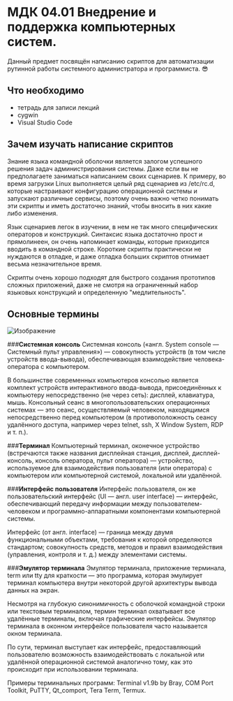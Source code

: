 # **МДК 04.01 Внедрение и поддержка компьютерных систем.**
Данный предмет посвящён написанию скриптов для автоматизации рутинной работы системного администратора и программиста. :sunglasses:
## Что необходимо
* тетрадь для записи лекций
* cygwin
* Visual Studio Code
## Зачем изучать написание скриптов
Знание языка командной оболочки является залогом успешного решения задач администрирования системы. Даже если вы не предполагаете заниматься написанием своих сценариев. К примеру, во время загрузки Linux выполняется целый ряд сценариев из /etc/rc.d, которые настраивают конфигурацию операционной системы и запускают различные сервисы, поэтому очень важно четко понимать эти скрипты и иметь достаточно знаний, чтобы вносить в них какие либо изменения.

Язык сценариев легок в изучении, в нем не так много специфических операторов и конструкций. Синтаксис языка достаточно прост и прямолинеен, он очень напоминает команды, которые приходится вводить в командной строке. Короткие скрипты практически не нуждаются в отладке, и даже отладка больших скриптов отнимает весьма незначительное время.

Скрипты очень хорошо подходят для быстрого создания прототипов сложных приложений, даже не смотря на ограниченный набор языковых конструкций и определенную "медлительность".
## Основные термины
![Изображение](https://camo.githubusercontent.com/dbce83875ac67a3017c81268e22bde3750bd07de13107fa856de952c0c382292/68747470733a2f2f696d672e796f75747562652e636f6d2f76692f7064634b636971593857552f302e6a7067)

###**Системная консоль**
Системная консоль («англ. System console — Системный пульт управления») — совокупность устройств (в том числе устройств ввода-вывода), обеспечивающая взаимодействие человека-оператора с компьютером.

В большинстве современных компьютеров консолью является комплект устройств интерактивного ввода-вывода, присоединённых к компьютеру непосредственно (не через сеть): дисплей, клавиатура, мышь. Консольный сеанс в многопользовательских операционных системах — это сеанс, осуществляемый человеком, находящимся непосредственно перед компьютером (в противоположность сеансу удалённого доступа, например через telnet, ssh, X Window System, RDP и т. п.).

###**Терминал**
Компьютерный терминал, оконечное устройство (встречаются также названия дисплейная станция, дисплей, дисплей-консоль, консоль оператора, пульт оператора) — устройство, используемое для взаимодействия пользователя (или оператора) с компьютером или компьютерной системой, локальной или удалённой.

###**Интерфейс пользователя**
Интерфейс пользователя, он же пользовательский интерфейс (UI — англ. user interface) — интерфейс, обеспечивающий передачу информации между пользователем-человеком и программно-аппаратными компонентами компьютерной системы.

Интерфейс (от англ. interface) — граница между двумя функциональными объектами, требования к которой определяются стандартом; совокупность средств, методов и правил взаимодействия (управления, контроля и т. д.) между элементами системы.

###**Эмулятор терминала**
Эмулятор терминала, приложение терминала, term или tty для краткости — это программа, которая эмулирует терминал компьютера внутри некоторой другой архитектуры вывода данных на экран.

Несмотря на глубокую синонимичность с оболочкой командной строки или текстовым терминалом, термин терминал охватывает все удалённые терминалы, включая графические интерфейсы. Эмулятор терминала в оконном интерфейсе пользователя часто называется окном терминала.

По сути, терминал выступает как интерфейс, предоставляющий пользователю возможность взаимодействовать с локальной или удалённой операционной системой аналогично тому, как это происходит при использовании терминала.

Примеры терминальных программ: Terminal v1.9b by Bray, COM Port Toolkit, PuTTY, Qt_comport, Tera Term, Termux.

